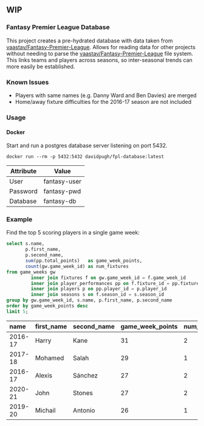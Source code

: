 ## WIP

### Fantasy Premier League Database

This project creates a pre-hydrated database with data taken from [vaastav/Fantasy-Premier-League](https://github.com/vaastav/Fantasy-Premier-League). Allows for reading data for other projects without needing to parse the [vaastav/Fantasy-Premier-League](https://github.com/vaastav/Fantasy-Premier-League) file system. This links teams and players across seasons, so inter-seasonal trends can more easily be established. 


### Known Issues

- Players with same names (e.g. Danny Ward and Ben Davies) are merged
- Home/away fixture difficulties for the 2016-17 season are not included


### Usage

#### Docker

Start and run a postgres database server listening on port 5432.

```
docker run --rm -p 5432:5432 davidpugh/fpl-database:latest
```

| Attribute | Value        |
|-----------|--------------|
| User      | fantasy-user |
| Password  | fantasy-pwd  |
| Database  | fantasy-db   |

### Example

Find the top 5 scoring players in a single game week:

```sql
select s.name,
       p.first_name,
       p.second_name,
       sum(pp.total_points)   as game_week_points,
       count(gw.game_week_id) as num_fixtures
from game_weeks gw
         inner join fixtures f on gw.game_week_id = f.game_week_id
         inner join player_performances pp on f.fixture_id = pp.fixture_id
         inner join players p on pp.player_id = p.player_id
         inner join seasons s on f.season_id = s.season_id
group by gw.game_week_id, s.name, p.first_name, p.second_name
order by game_week_points desc
limit 5;
```


| name | first\_name | second\_name | game\_week\_points | num\_fixtures |
| :--- | :--- | :--- | :--- | :--- |
| 2016-17 | Harry | Kane | 31 | 2 |
| 2017-18 | Mohamed | Salah | 29 | 1 |
| 2016-17 | Alexis | Sánchez | 27 | 2 |
| 2020-21 | John | Stones | 27 | 2 |
| 2019-20 | Michail | Antonio | 26 | 1 |

